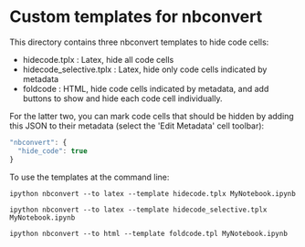 # Custom templates for nbconvert

This directory contains three nbconvert templates to hide code cells:

- hidecode.tplx : Latex, hide all code cells
- hidecode_selective.tplx : Latex, hide only code cells indicated by metadata
- foldcode : HTML, hide code cells indicated by metadata, and add buttons to
  show and hide each code cell individually.

For the latter two, you can mark code cells that should be hidden by adding this
JSON to their metadata (select the 'Edit Metadata' cell toolbar):

```javascript
"nbconvert": {
  "hide_code": true
}
```

To use the templates at the command line:

```shell
ipython nbconvert --to latex --template hidecode.tplx MyNotebook.ipynb

ipython nbconvert --to latex --template hidecode_selective.tplx MyNotebook.ipynb

ipython nbconvert --to html --template foldcode.tpl MyNotebook.ipynb
```
